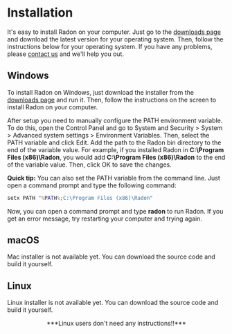 # Installation

It's easy to install Radon on your computer. Just go to the [downloads page](https://radon-project.github.io "Downloads") and download the latest version for your operating system. Then, follow the instructions below for your operating system. If you have any problems, please [contact us](https://github.com/radon-project/radon/issues "Issues") and we'll help you out.

## Windows

To install Radon on Windows, just download the installer from the [downloads page](https://radon-project.github.io/#download "Downloads") and run it. Then, follow the instructions on the screen to install Radon on your computer.

After setup you need to manually configure the PATH environment variable. To do this, open the Control Panel and go to System and Security > System > Advanced system settings > Environment Variables. Then, select the PATH variable and click Edit. Add the path to the Radon bin directory to the end of the variable value. For example, if you installed Radon in **C:\Program Files (x86)\Radon**, you would add **C:\Program Files (x86)\Radon** to the end of the variable value. Then, click OK to save the changes.

**Quick tip:** You can also set the PATH variable from the command line. Just open a command prompt and type the following command:

```bat linenums="1" title="Command prompt (Windows)"
setx PATH "%PATH%;C:\Program Files (x86)\Radon"
```

Now, you can open a command prompt and type **radon** to run Radon. If you get an error message, try restarting your computer and trying again.

## macOS

Mac installer is not available yet. You can download the source code and build it yourself.

## Linux

Linux installer is not available yet. You can download the source code and build it yourself.

<center>
***Linux users don't need any instructions!!***
</center>

